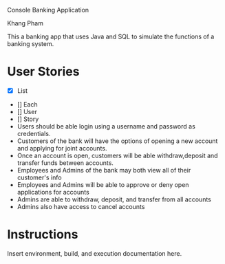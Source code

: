 Console Banking Application

Khang Pham

This a banking app that uses Java and SQL to simulate the functions of a banking system.

# User Stories
- [x] List
- [] Each
- [] User
- [] Story
- Users should be able login using a username and password as credentials.
- Customers of the bank will have the options of opening a new account and applying for joint accounts.
- Once an account is open, customers will be able withdraw,deposit and transfer funds between accounts.
- Employees and Admins of the bank may both view all of their customer's info
- Employees and Admins will be able to approve or deny open applications for accounts
- Admins are able to withdraw, deposit, and transfer from all accounts
- Admins also have access to cancel accounts

# Instructions
Insert environment, build, and execution documentation here.